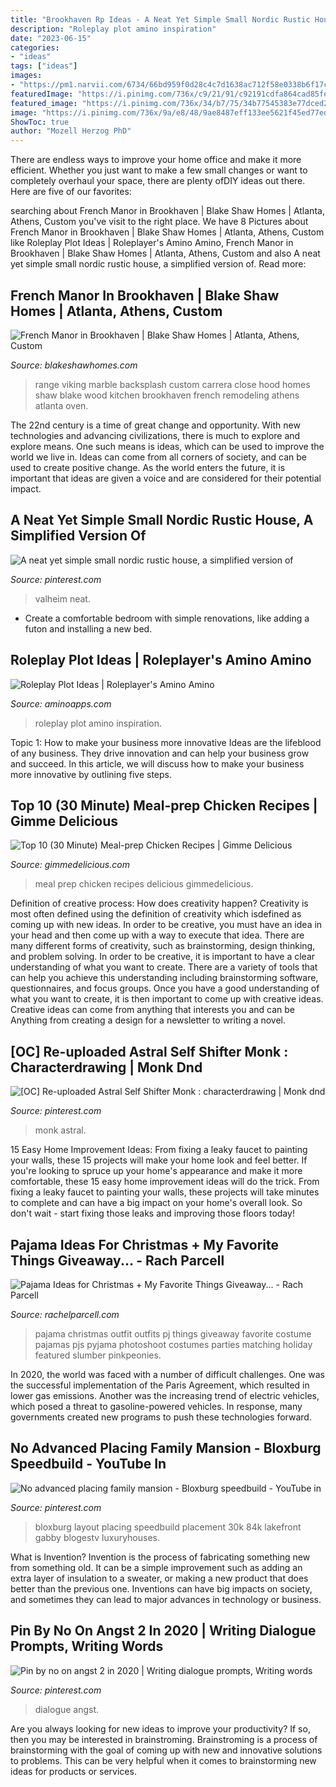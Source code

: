 ```yaml
---
title: "Brookhaven Rp Ideas - A Neat Yet Simple Small Nordic Rustic House, A Simplified Version Of"
description: "Roleplay plot amino inspiration"
date: "2023-06-15"
categories:
- "ideas"
tags: ["ideas"]
images:
- "https://pm1.narvii.com/6734/66bd959f0d28c4c7d1638ac712f58e0338b6f17cv2_hq.jpg"
featuredImage: "https://i.pinimg.com/736x/c9/21/91/c92191cdfa864cad85fe7f4f93add648.jpg"
featured_image: "https://i.pinimg.com/736x/34/b7/75/34b77545383e77dced264f8cbe7f382e.jpg"
image: "https://i.pinimg.com/736x/9a/e8/48/9ae8487eff133ee5621f45ed77ed7632.jpg"
ShowToc: true
author: "Mozell Herzog PhD"
---
```



There are endless ways to improve your home office and make it more efficient. Whether you just want to make a few small changes or want to completely overhaul your space, there are plenty ofDIY ideas out there. Here are five of our favorites: 

	

		
searching about French Manor in Brookhaven | Blake Shaw Homes | Atlanta, Athens, Custom you've visit to the right place. We have 8 Pictures about French Manor in Brookhaven | Blake Shaw Homes | Atlanta, Athens, Custom like Roleplay Plot Ideas | Roleplayer&#039;s Amino Amino, French Manor in Brookhaven | Blake Shaw Homes | Atlanta, Athens, Custom and also A neat yet simple small nordic rustic house, a simplified version of. Read more:
		
    
## French Manor In Brookhaven | Blake Shaw Homes | Atlanta, Athens, Custom

<img loading=lazy src="http://www.blakeshawhomes.com/files/imagecache/lightbox2/files/images/blakeshaw_mar2013_029.jpg" onerror="this.onerror=null;this.src='https://tse2.mm.bing.net/th?id=OIP.zRBvoad42sVFLXLR8FHD-wHaLH&amp;pid=15.1';" alt="French Manor in Brookhaven | Blake Shaw Homes | Atlanta, Athens, Custom">

_Source: blakeshawhomes.com_

>range viking marble backsplash custom carrera close hood homes shaw blake wood kitchen brookhaven french remodeling athens atlanta oven. 

	

The 22nd century is a time of great change and opportunity. With new technologies and advancing civilizations, there is much to explore and explore means. One such means is ideas, which can be used to improve the world we live in. Ideas can come from all corners of society, and can be used to create positive change. As the world enters the future, it is important that ideas are given a voice and are considered for their potential impact.

    
## A Neat Yet Simple Small Nordic Rustic House, A Simplified Version Of

<img loading=lazy src="https://i.pinimg.com/736x/9a/e8/48/9ae8487eff133ee5621f45ed77ed7632.jpg" onerror="this.onerror=null;this.src='https://tse3.mm.bing.net/th?id=OIP.rHgC7vRCyphsEgwi21ntbQHaEK&amp;pid=15.1';" alt="A neat yet simple small nordic rustic house, a simplified version of">

_Source: pinterest.com_

>valheim neat. 

	

- Create a comfortable bedroom with simple renovations, like adding a futon and installing a new bed. 

    
## Roleplay Plot Ideas | Roleplayer&#039;s Amino Amino

<img loading=lazy src="https://pm1.narvii.com/6734/66bd959f0d28c4c7d1638ac712f58e0338b6f17cv2_hq.jpg" onerror="this.onerror=null;this.src='https://tse1.mm.bing.net/th?id=OIP.DeqSypbCmviWCJI_SWDJ-wHaNK&amp;pid=15.1';" alt="Roleplay Plot Ideas | Roleplayer&#039;s Amino Amino">

_Source: aminoapps.com_

>roleplay plot amino inspiration. 

	

Topic 1: How to make your business more innovative
Ideas are the lifeblood of any business. They drive innovation and can help your business grow and succeed. In this article, we will discuss how to make your business more innovative by outlining five steps.

    
## Top 10 (30 Minute) Meal-prep Chicken Recipes | Gimme Delicious

<img loading=lazy src="https://gimmedelicious.com/wp-content/uploads/2017/11/top-10-chicken-meal-prep-recipes.jpg" onerror="this.onerror=null;this.src='https://tse3.mm.bing.net/th?id=OIP.uehQNgrf0Oykig3Dqera7AHaLH&amp;pid=15.1';" alt="Top 10 (30 Minute) Meal-prep Chicken Recipes | Gimme Delicious">

_Source: gimmedelicious.com_

>meal prep chicken recipes delicious gimmedelicious. 

	

Definition of creative process: How does creativity happen?
Creativity is most often defined using the definition of creativity which isdefined as coming up with new ideas. In order to be creative, you must have an idea in your head and then come up with a way to execute that idea. There are many different forms of creativity, such as brainstorming, design thinking, and problem solving.
In order to be creative, it is important to have a clear understanding of what you want to create. There are a variety of tools that can help you achieve this understanding including brainstorming software, questionnaires, and focus groups. Once you have a good understanding of what you want to create, it is then important to come up with creative ideas. Creative ideas can come from anything that interests you and can be Anything from creating a design for a newsletter to writing a novel.

    
## [OC] Re-uploaded Astral Self Shifter Monk : Characterdrawing | Monk Dnd

<img loading=lazy src="https://i.pinimg.com/736x/c9/21/91/c92191cdfa864cad85fe7f4f93add648.jpg" onerror="this.onerror=null;this.src='https://tse3.mm.bing.net/th?id=OIP.17O6CCeiJsBDKgc3xsEg6gHaKe&amp;pid=15.1';" alt="[OC] Re-uploaded Astral Self Shifter Monk : characterdrawing | Monk dnd">

_Source: pinterest.com_

>monk astral. 

	

15 Easy Home Improvement Ideas: From fixing a leaky faucet to painting your walls, these 15 projects will make your home look and feel better.
If you're looking to spruce up your home's appearance and make it more comfortable, these 15 easy home improvement ideas will do the trick. From fixing a leaky faucet to painting your walls, these projects will take minutes to complete and can have a big impact on your home's overall look. So don't wait - start fixing those leaks and improving those floors today!

    
## Pajama Ideas For Christmas + My Favorite Things Giveaway... - Rach Parcell

<img loading=lazy src="https://sfo2.digitaloceanspaces.com/rachelparcell/2016/11/jcrew-christmas-pajama-ideas-1.jpg" onerror="this.onerror=null;this.src='https://tse3.mm.bing.net/th?id=OIP.FK8ONhAA2zm7_uJLwuWCFAHaKe&amp;pid=15.1';" alt="Pajama Ideas for Christmas + My Favorite Things Giveaway... - Rach Parcell">

_Source: rachelparcell.com_

>pajama christmas outfit outfits pj things giveaway favorite costume pajamas pjs pyjama photoshoot costumes parties matching holiday featured slumber pinkpeonies. 

	

In 2020, the world was faced with a number of difficult challenges. One was the successful implementation of the Paris Agreement, which resulted in lower gas emissions. Another was the increasing trend of electric vehicles, which posed a threat to gasoline-powered vehicles. In response, many governments created new programs to push these technologies forward. 

    
## No Advanced Placing Family Mansion - Bloxburg Speedbuild - YouTube In

<img loading=lazy src="https://i.pinimg.com/736x/34/b7/75/34b77545383e77dced264f8cbe7f382e.jpg" onerror="this.onerror=null;this.src='https://tse3.mm.bing.net/th?id=OIP.tJFAPM1uY2q7g1iHk4dyKgHaFj&amp;pid=15.1';" alt="No advanced placing family mansion - Bloxburg speedbuild - YouTube in">

_Source: pinterest.com_

>bloxburg layout placing speedbuild placement 30k 84k lakefront gabby blogestv luxuryhouses. 

	

What is Invention?
Invention is the process of fabricating something new from something old. It can be a simple improvement such as adding an extra layer of insulation to a sweater, or making a new product that does better than the previous one. Inventions can have big impacts on society, and sometimes they can lead to major advances in technology or business.

    
## Pin By No On Angst 2 In 2020 | Writing Dialogue Prompts, Writing Words

<img loading=lazy src="https://i.pinimg.com/736x/f9/e7/33/f9e7335cc7c2ead53ad7b9adafa62a42.jpg" onerror="this.onerror=null;this.src='https://tse2.mm.bing.net/th?id=OIP._eBJVpFmZ7yZW2mhQz67qgHaNJ&amp;pid=15.1';" alt="Pin by no on angst 2 in 2020 | Writing dialogue prompts, Writing words">

_Source: pinterest.com_

>dialogue angst. 

	

Are you always looking for new ideas to improve your productivity? If so, then you may be interested in brainstroming. Brainstroming is a process of brainstorming with the goal of coming up with new and innovative solutions to problems. This can be very helpful when it comes to brainstorming new ideas for products or services.


